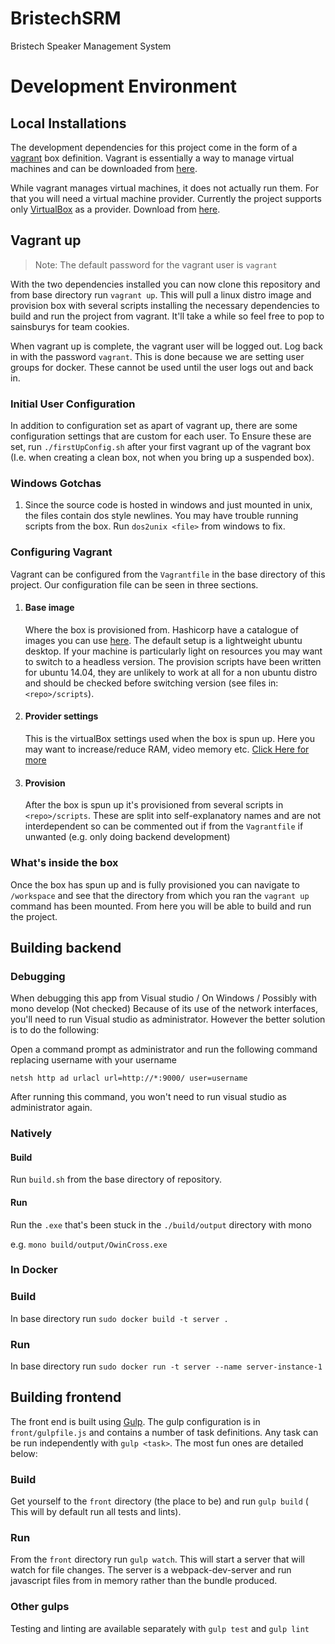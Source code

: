 # BristechSRM
 Bristech Speaker Management System

# Development Environment

## Local Installations
The development dependencies for this project come in the form of a [vagrant](https://www.vagrantup.com) box definition. Vagrant is essentially a way to manage virtual machines and can be downloaded from [here](https://www.vagrantup.com/downloads.html).

While vagrant manages virtual machines, it does not actually run them. For that you will need a virtual machine provider. Currently the project supports only [VirtualBox](https://www.virtualbox.org) as a provider. Download from [here](https://www.virtualbox.org/wiki/Downloads).

## Vagrant up
>Note: The default password for the vagrant user is `vagrant`

With the two dependencies installed you can now clone this repository and from base directory run `vagrant up`. This will pull a linux distro image and provision box with several scripts installing the necessary dependencies to build and run the project from vagrant. It'll take a while so feel free to pop to sainsburys for team cookies.

When vagrant up is complete, the vagrant user will be logged out. Log back in with the password `vagrant`. This is done because we are setting user groups for docker. These cannot be used until the user logs out and back in. 

### Initial User Configuration
In addition to configuration set as apart of vagrant up, there are some configuration settings that are custom for each user. To Ensure these are set, run `./firstUpConfig.sh` after your first vagrant up of the vagrant box (I.e. when creating a clean box, not when you bring up a suspended box).

### Windows Gotchas
1. Since the source code is hosted in windows and just mounted in unix, the files contain dos style newlines. You may have trouble running scripts from the box. Run `dos2unix <file>` from windows to fix.

### Configuring Vagrant
Vagrant can be configured from the `Vagrantfile` in the base directory of this project. Our configuration file can be seen in three sections.

1. #### Base image
 	Where the box is provisioned from. Hashicorp have a catalogue of images you can use [here](https://atlas.hashicorp.com/boxes/search). The default setup is a lightweight ubuntu desktop. If your machine is particularly light on resources you may want to switch to a headless version. The provision scripts have been written for ubuntu 14.04, they are unlikely to work at all for a non ubuntu distro and should be checked before switching version (see files in: `<repo>/scripts`).

2. #### Provider settings
	This is the virtualBox settings used when the box is spun up. Here you may want to increase/reduce RAM, video memory etc. [Click Here for more](https://www.vagrantup.com/docs/virtualbox/configuration.html)

3. #### Provision
	After the box is spun up it's provisioned from several scripts in `<repo>/scripts`. These are split into self-explanatory names and are not interdependent so can be commented out if from the `Vagrantfile` if unwanted (e.g. only doing backend development)

### What's inside the box

Once the box has spun up and is fully provisioned you can navigate to `/workspace` and see that the directory from which you ran the `vagrant up` command has been mounted. From here you will be able to build and run the project.

## Building backend

### Debugging

When debugging this app from Visual studio / On Windows / Possibly with mono develop (Not checked)
Because of its use of the network interfaces, you'll need to run Visual studio as administrator.
However the better solution is to do the following:

Open a command prompt as administrator and run the following command replacing username with your username

`netsh http ad urlacl url=http://*:9000/ user=username`

After running this command, you won't need to run visual studio as administrator again.

### Natively

#### Build
Run `build.sh` from the base directory of repository.

#### Run
Run the `.exe` that's been stuck in the `./build/output` directory with mono

e.g. `mono build/output/OwinCross.exe`

### In Docker

### Build
In base directory run `sudo docker build -t server .`

### Run
In base directory run `sudo docker run -t server --name server-instance-1`


## Building frontend
The front end is built using [Gulp](http://gulpjs.com/). The gulp configuration is in `front/gulpfile.js` and contains a number of task definitions.
Any task can be run independently with `gulp <task>`. The most fun ones are detailed below:

### Build
Get yourself to the `front` directory (the place to be) and run `gulp build` ( This will by default run all tests and lints).

### Run
From the `front` directory run `gulp watch`. This will start a server that will watch for file changes.
The server is a webpack-dev-server and run javascript files from in memory rather than the bundle produced.

### Other gulps
Testing and linting are available separately with `gulp test` and `gulp lint`
